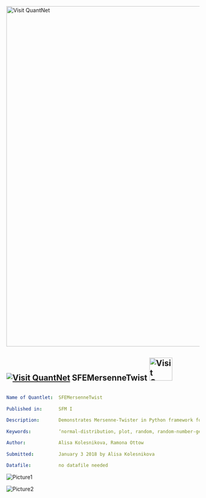 [<img src="https://github.com/QuantLet/Styleguide-and-FAQ/blob/master/pictures/banner.png" width="888" alt="Visit QuantNet">](http://quantlet.de/)

## [<img src="https://github.com/QuantLet/Styleguide-and-FAQ/blob/master/pictures/qloqo.png" alt="Visit QuantNet">](http://quantlet.de/) **SFEMersenneTwist** [<img src="https://github.com/QuantLet/Styleguide-and-FAQ/blob/master/pictures/QN2.png" width="60" alt="Visit QuantNet 2.0">](http://quantlet.de/)

```yaml

Name of Quantlet:  SFEMersenneTwist
 
Published in:      SFM I
  
Description:       Demonstrates Mersenne-Twister in Python framework for random number generation
 
Keywords:          ‘normal-distribution, plot, random, random-number-generation, simulation’

Author:            Alisa Kolesnikova, Ramona Ottow
  
Submitted:         January 3 2018 by Alisa Kolesnikova
  
Datafile:          no datafile needed

```

![Picture1](MT.png)

![Picture2](MT2.png)
